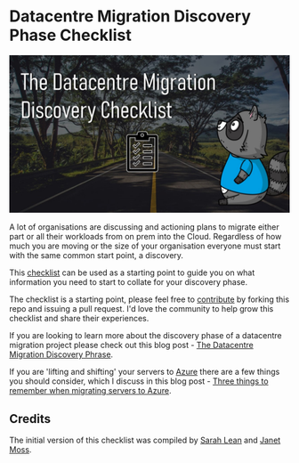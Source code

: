 # Datacentre Migration Discovery Phase Checklist

![Datacentre Migration Discovery Checklist thumbnail](/media/checklist.jpg)

A lot of organisations are discussing and actioning plans to migrate either part or all their workloads from on prem into the Cloud.  Regardless of how much you are moving or the size of your organisation everyone must start with the same common start point, a discovery.

This [checklist](checklist.md) can be used as a starting point to guide you on what information you need to start to collate for your discovery phase.

The checklist is a starting point, please feel free to [contribute](contributing.md) by forking this repo and issuing a pull request. I'd love the community to help grow this checklist and share their experiences.

If you are looking to learn more about the discovery phase of a datacentre migration project please check out this blog post - [The Datacentre Migration Discovery Phrase](https://techcommunity.microsoft.com/t5/itops-talk-blog/the-datacentre-migration-discovery-phrase/ba-p/1327567?WT.mc_id=github-social-salean).

If you are 'lifting and shifting' your servers to [Azure](https://azure.microsoft.com/free/?WT.mc_id=github-social-salean) there are a few things you should consider, which I discuss in this blog post - [Three things to remember when migrating servers to Azure](https://techcommunity.microsoft.com/t5/itops-talk-blog/three-things-to-remember-when-migrating-servers-to-azure/ba-p/1305901?WT.mc_id=github-social-salean).

## Credits

The initial version of this checklist was compiled by [Sarah Lean](http://uk.linkedin.com/in/sazlean) and [Janet Moss](https://www.linkedin.com/in/janet-moss-41737720).
